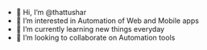 - 👋 Hi, I’m @thattushar
- 👀 I’m interested in Automation of Web and Mobile apps
- 🌱 I’m currently learning new things everyday
- 💞️ I’m looking to collaborate on Automation tools

<!---
thattushar/thattushar is a ✨ special ✨ repository because its `README.md` (this file) appears on your GitHub profile.
You can click the Preview link to take a look at your changes.
--->
